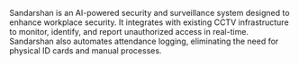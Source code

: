 Sandarshan is an AI-powered security and surveillance system designed to enhance workplace security. It integrates with existing CCTV infrastructure to monitor, identify, and report unauthorized access in real-time. Sandarshan also automates attendance logging, eliminating the need for physical ID cards and manual processes.
